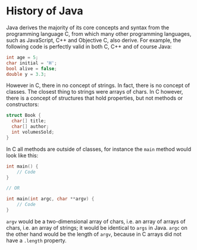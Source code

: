 History of Java
===

Java derives the majority of its core concepts and syntax from the programming language C, from which many other programming languages, such as JavaScript, C++ and Objective C, also derive. For example, the following code is perfectly valid in both C, C++ and of course Java:

```c
int age = 5;
char initial = 'H';
bool alive = false;
double y = 3.3;
```

However in C, there in no concept of strings. In fact, there is no concept of classes. The closest thing to strings were arrays of chars. In C however, there is a concept of structures that hold properties, but not methods or constructors:

```c
struct Book {
  char[] title;
  char[] author;
  int volumesSold;
}
```

In C all methods are outside of classes, for instance the `main` method would look like this:
```c
int main() {
    // Code
}

// OR

int main(int argc, char **argv) {
	// Code
}
```

`argv` would be a two-dimensional array of chars, i.e. an array of arrays of chars, i.e. an array of strings; it would be identical to `args` in Java. `argc` on the other hand would be the length of `argv`, because in C arrays did not have a `.length` property.
